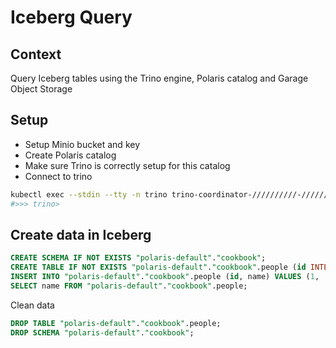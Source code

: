 # Iceberg Query

## Context
Query Iceberg tables using the Trino engine, Polaris catalog and Garage Object Storage

## Setup
- Setup Minio bucket and key
- Create Polaris catalog
- Make sure Trino is correctly setup for this catalog
- Connect to trino
```sh
kubectl exec --stdin --tty -n trino trino-coordinator-//////////-////// -- trino
#>>> trino>
```

## Create data in Iceberg
```sql
CREATE SCHEMA IF NOT EXISTS "polaris-default"."cookbook";
CREATE TABLE IF NOT EXISTS "polaris-default"."cookbook".people (id INTEGER, name VARCHAR);
INSERT INTO "polaris-default"."cookbook".people (id, name) VALUES (1, 'Alice'), (2, 'Bob');
SELECT name FROM "polaris-default"."cookbook".people;
```

Clean data
```sql
DROP TABLE "polaris-default"."cookbook".people;
DROP SCHEMA "polaris-default"."cookbook";
```